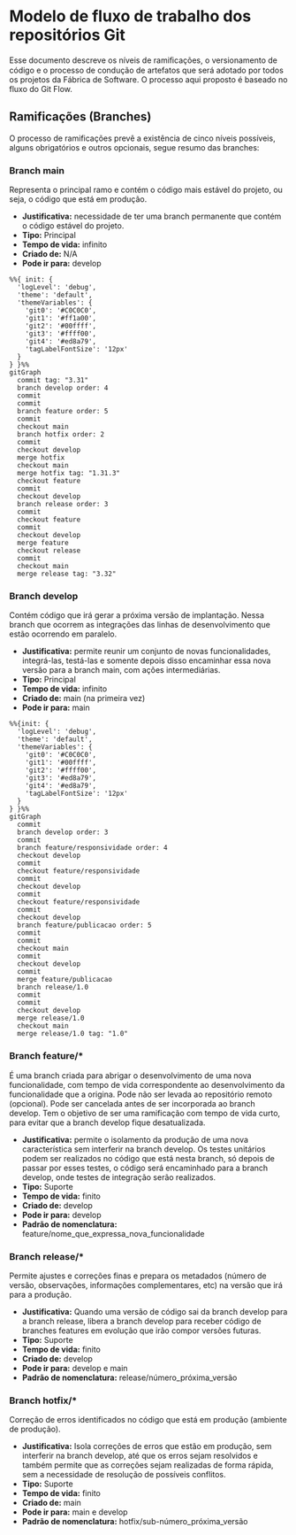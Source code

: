 # Modelo de fluxo de trabalho dos repositórios Git

Esse documento descreve os nı́veis de ramiﬁcações, o versionamento de código e o processo de condução de artefatos que será adotado por todos os projetos da Fábrica de Software. O processo aqui proposto é baseado no fluxo do Git Flow.

## Ramificações (Branches)

O processo de ramificações prevê a existência de cinco nı́veis possı́veis, alguns obrigatórios e outros opcionais, segue resumo das branches:

### Branch main

Representa o principal ramo e contém o código mais estável do projeto, ou seja, o código que está em produção.

* **Justificativa:** necessidade de ter uma branch permanente que contém o código estável do projeto.
* **Tipo:** Principal
* **Tempo de vida:** infinito
* **Criado de:** N/A
* **Pode ir para:** develop

```mermaid
%%{ init: { 
  'logLevel': 'debug', 
  'theme': 'default', 
  'themeVariables': {
    'git0': '#C0C0C0',
    'git1': '#ff1a00',
    'git2': '#00ffff',
    'git3': '#ffff00',
    'git4': '#ed8a79',
    'tagLabelFontSize': '12px' 
  }
} }%% 
gitGraph
  commit tag: "3.31"
  branch develop order: 4
  commit
  commit
  branch feature order: 5
  commit
  checkout main
  branch hotfix order: 2
  commit
  checkout develop
  merge hotfix
  checkout main
  merge hotfix tag: "1.31.3"
  checkout feature
  commit
  checkout develop
  branch release order: 3
  commit
  checkout feature
  commit
  checkout develop
  merge feature
  checkout release
  commit
  checkout main
  merge release tag: "3.32"
```

### Branch develop

Contém código que irá gerar a próxima versão de implantação. Nessa branch que ocorrem as integrações das linhas de desenvolvimento que estão ocorrendo em paralelo.

* **Justificativa:** permite reunir um conjunto de novas funcionalidades, integrá-las, testá-las e somente depois disso encaminhar essa nova versão para a branch main, com ações intermediárias.
* **Tipo:** Principal
* **Tempo de vida:** infinito
* **Criado de:** main (na primeira vez)
* **Pode ir para:** main

```mermaid
%%{init: { 
  'logLevel': 'debug', 
  'theme': 'default',
  'themeVariables': {
    'git0': '#C0C0C0',
    'git1': '#00ffff',
    'git2': '#ffff00',
    'git3': '#ed8a79',
    'git4': '#ed8a79',
    'tagLabelFontSize': '12px' 
  }
} }%% 
gitGraph
  commit
  branch develop order: 3
  commit
  branch feature/responsividade order: 4
  checkout develop
  commit
  checkout feature/responsividade
  commit
  checkout develop
  commit
  checkout feature/responsividade
  commit
  checkout develop
  branch feature/publicacao order: 5
  commit
  commit
  checkout main
  commit
  checkout develop
  commit
  merge feature/publicacao
  branch release/1.0
  commit
  commit
  checkout develop
  merge release/1.0
  checkout main
  merge release/1.0 tag: "1.0"
```

### Branch feature/*

É uma branch criada para abrigar o desenvolvimento de uma nova funcionalidade, com tempo de vida correspondente ao desenvolvimento da funcionalidade que a origina. Pode não ser levada ao repositório remoto (opcional). Pode ser cancelada antes de ser incorporada ao branch develop. Tem o objetivo de ser uma ramificação com tempo de vida curto, para evitar que a branch develop fique desatualizada.

* **Justificativa:** permite o isolamento da produção de uma nova caracterı́stica sem interferir na branch develop. Os testes unitários podem ser realizados no código que está nesta branch, só depois de passar por esses testes, o código será encaminhado para a branch develop, onde testes de integração serão realizados.
* **Tipo:** Suporte
* **Tempo de vida:** finito
* **Criado de:** develop
* **Pode ir para:** develop
* **Padrão de nomenclatura:** feature/nome_que_expressa_nova_funcionalidade

### Branch release/*

Permite ajustes e correções finas e prepara os metadados (número de versão, observações, informações complementares, etc) na versão que irá para a produção.

* **Justificativa:** Quando uma versão de código sai da branch develop para a branch release, libera a branch develop para receber código de branches features em evolução que irão compor versões futuras.
* **Tipo:** Suporte
* **Tempo de vida:** finito
* **Criado de:** develop
* **Pode ir para:** develop e main
* **Padrão de nomenclatura:** release/número_próxima_versão

### Branch hotfix/*

Correção de erros identificados no código que está em produção (ambiente de produção).

* **Justificativa:** Isola correções de erros que estão em produção, sem interferir na branch develop, até que os erros sejam resolvidos e também permite que as correções sejam realizadas de forma rápida, sem a necessidade de resolução de possı́veis conflitos.
* **Tipo:** Suporte
* **Tempo de vida:** finito
* **Criado de:** main
* **Pode ir para:** main e develop
* **Padrão de nomenclatura:** hotfix/sub-número_próxima_versão
